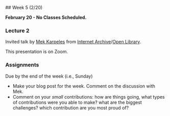 <div class="week">

<div class="week_heading" markdown="1">
## Week 5 (2/20)
</div>

<div class="column_materials"  markdown="1">



<span class="strong">__February 20 - No Classes Scheduled.__ </span>



### Lecture 2



Invited talk by
<a href="https://www.linkedin.com/in/mekarpeles/">Mek Karpeles</a>
from <a href="https://archive.org/">Internet Archive</a>/<a href="https://openlibrary.org/">Open Library</a>.

<span class="strong">This presentation is on Zoom.</span>

</div>
<div class="column_assign"  markdown="1">

### Assignments

Due by the end of the week (i.e., Sunday)
- Make your blog post for the week. Comment on 
  the discussion with Mek.
- Comment on your _small_ contributions: how are things going, what types of contributions were you able to make? what are the biggest challenges? which 
contribution are you most proud of? 

<!--
- with your partner/group finalize the answers to the project evaluation activity
- make your blog post:
  - talk about the project evaluation activity that you completed, what were some surprising or unexpected  (good or bad) things you learned about the project you were looking at
  - comment on one or two of the videos that you watched; what were some things that stood out? what did you learn?
- [Christopher Snider](https://www.linkedin.com/in/christopherasnider/) will be our next invited speaker.
  - familiarize yourself with the following materials (videos and articles): <a href="https://www.redhat.com/en/open-source-stories/opening-the-loop">Opening the Loop</a>, <a href="https://www.redhat.com/en/blog/how-open-source-making-diabetes-more-manageable">How open source is making diabetes more manageable</a>, <a href="https://opensource.com/article/22/2/transparency-open-source-healthcare-software">How radical transparency is transforming open source healthcare software</a>
  - add a question for Christopher,  to the course wiki (add your own question, and enter a number 1 next to it; read through existing questions, and up-vote the questions you like (replace the number next to them with a number __one higher__; go back to the page towards the end of the week to cast your vote on additional questions if you like them)

-->


</div>
</div>
